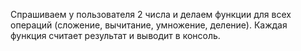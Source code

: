 Спрашиваем у пользователя 2 числа и делаем функции для всех операций (сложение, вычитание, умножение, деление). 
Каждая функция считает результат и выводит в консоль.